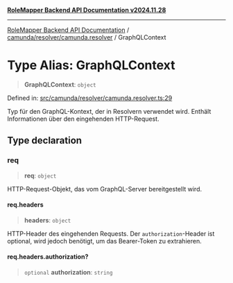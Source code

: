 [**RoleMapper Backend API Documentation v2024.11.28**](../../../../README.md)

***

[RoleMapper Backend API Documentation](../../../../modules.md) / [camunda/resolver/camunda.resolver](../README.md) / GraphQLContext

# Type Alias: GraphQLContext

> **GraphQLContext**: `object`

Defined in: [src/camunda/resolver/camunda.resolver.ts:29](https://github.com/FlowCraft-AG/RoleMapper/blob/145632709283208e820d3cdbc6b2193b07b9900d/backend/src/camunda/resolver/camunda.resolver.ts#L29)

Typ für den GraphQL-Kontext, der in Resolvern verwendet wird.
Enthält Informationen über den eingehenden HTTP-Request.

## Type declaration

### req

> **req**: `object`

HTTP-Request-Objekt, das vom GraphQL-Server bereitgestellt wird.

#### req.headers

> **headers**: `object`

HTTP-Header des eingehenden Requests.
Der `authorization`-Header ist optional, wird jedoch benötigt,
um das Bearer-Token zu extrahieren.

#### req.headers.authorization?

> `optional` **authorization**: `string`
